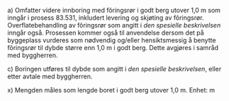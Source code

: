 a) Omfatter videre innboring med fôringsrør i godt berg utover 1,0 m som inngår i prosess 83.531, inkludert levering og skjøting av fôringsrør. Overflatebehandling av fôringsrør som angitt i *den spesielle beskrivelsen* inngår også.
Prosessen kommer også til anvendelse dersom det på byggeplass vurderes som nødvendig og/eller hensiktsmessig å benytte fôringsrør til dybde større enn 1,0 m i godt berg. Dette avgjøres i samråd med byggherren.

c) Boringen utføres til dybde som angitt i *den spesielle beskrivelsen*, eller etter avtale med byggherren.

x) Mengden måles som lengde boret i godt berg utover 1,0 m. Enhet: m

